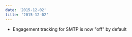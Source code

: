 ```yaml
---
date: '2015-12-02'
title: '2015-12-02'
---
```


* Engagement tracking for SMTP is now "off" by default


